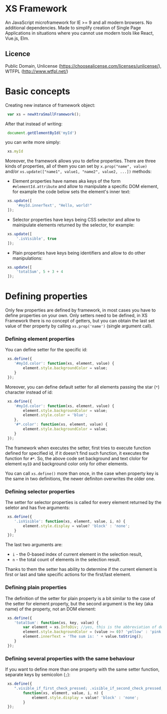 # XS Framework

An JavaScript microframework for IE >= 9 and all modern browsers. No additional dependencies. Made to simplify creation of Single Page Applications in situations where you cannot use modern tools like React, Vue.js, Elm.

## Licence
Public Domain, Unlicense (https://choosealicense.com/licenses/unlicense/), WTFPL (http://www.wtfpl.net/)

# Basic concepts

Creating new instance of framework object:

```javascript
 var xs = newXtraSmallFramework();
```

After that instead of writing:

```javascript
 document.getElementById('myId')
```

you can write more simply:

```javascript
 xs.myId
```

Moreover, the framework allows you to define properties. There are three kinds of properties, all of them you can set by `x.prop("name", value)` and/or `xs.update(["name1", value1, "name2", value2, ...])` methods:

- Element properties have names aka keys of the form `#elementId.attribute` and allow to manipulate a specific DOM element, for example the code below sets the element's inner text:
```javascript
 xs.update([
     '#myId.innerText', "Hello, world!"
 ]);
```

- Selector properties have keys being CSS selector and allow to mainipulate elements returned by the selector, for example:
```javascript
 xs.update([
     '.isVisible', true
 ]);
```

- Plain properties have keys being identifiers and allow to do other manipulations:
```javascript
 xs.update([
     'totalSum', 5 + 3 + 4
 ]);
```


# Defining properties

Only few properties are defined by framework, in most cases you have to define properties on your own. Only setters need to be defined, in XS Framework there is no concept of getters, but you can obtain the last set value of ther property by calling `xs.prop('name')` (single argument call).

### Defining element properties
You can define setter for the specific id:
```javascript
 xs.define({
    '#myId.color': function(xs, element, value) {
        element.style.backgroundColor = value;
    }
 });
```
Moreover, you can define default setter for all elements passing the star (`*`) character instead of id:
```javascript
 xs.define({
    '#myId.color': function(xs, element, value) {
        element.style.backgroundColor = value;
        element.style.color = 'blue';
    },
    '#*.color': function(xs, element, value) {
        element.style.backgroundColor = value;
    }
 });
```

The framework when executes the setter, first tries to execute function defined for specified id, if it doesn't find such function, it executes the function for `#*`. So, the above code set background and text clolor for element `myID` and background color only for other elements.

You can call `xs.define()` more than once, in the case when property key is the same in two definitions, the newer definiton overwrites the older one.

### Defining selector properties
The setter for selector properties is called for every element returned by the seletor and has five arguments:
```javascript
 xs.define({
    '.isVisible': function(xs, element, value, i, n) {
        element.style.display = value? 'block' : 'none';
    }
 });
```
The last two arguments are: 
- `i` - the 0-based index of current element in the selection result, 
- `n` - the total count of elements in the selection result.

Thanks to them the setter has ability to determine if the current element is first or last and take specific actions for the first/last element.

### Defining plain properties
The definition of the setter for plain property is a bit similar to the case of the setter for element property, but the second argument is the key (aka name) of the property, not an DOM element:
```javascript
 xs.define({
    'totalSum': function(xs, key, value) {
        var element = xs.InfoDiv; //yes, this is the abbreviation of document.getElementById('InfoDiv')
        element.style.backgroundColor = (value >= 0)? 'yellow' : 'pink';
        element.innerText = 'The sum is: ' + value.toString();
    }
 });
```

### Defining several properties with the same behaviour
If you want to define more than one property with the same setter function, separate keys by semicolon (`;`):
```javascript
 xs.define({
    ".visible_if_first_check_pressed; .visible_if_second_check_pressed; .visible_if_third_check_pressed": 
        function(xs, element, value, i, n) {
            element.style.display = value? 'block' : 'none';
        }
 });
```

